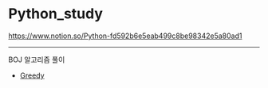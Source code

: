 # Python_study

https://www.notion.so/Python-fd592b6e5eab499c8be98342e5a80ad1

---
BOJ 알고리즘 풀이
- [Greedy](https://github.com/hwas2/Python_algo/blob/0f067417b1350c6939dd88a5219d7dde8d4396cd/Greedy.md)
